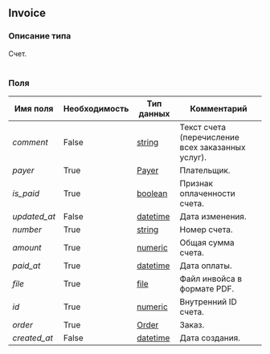 
## Invoice

### Описание типа
Счет.<br/><br/>
### Поля

| Имя поля | Необходимость | Тип данных | Комментарий |
|---|---|---|---|
|*comment*|False|[string](/types/string)|Текст счета (перечисление всех заказанных услуг).<br/>|
|*payer*|True|[Payer](/types/Payer)|Плательщик.<br/>|
|*is_paid*|True|[boolean](/types/boolean)|Признак оплаченности счета.<br/>|
|*updated_at*|False|[datetime](/types/datetime)|Дата изменения.<br/>|
|*number*|True|[string](/types/string)|Номер счета.<br/>|
|*amount*|True|[numeric](/types/numeric)|Общая сумма счета.<br/>|
|*paid_at*|True|[datetime](/types/datetime)|Дата оплаты.<br/>|
|*file*|True|[file](/types/file)|Файл инвойса в формате PDF.<br/>|
|*id*|True|[numeric](/types/numeric)|Внутренний ID счета.<br/>|
|*order*|True|[Order](/types/Order)|Заказ.<br/>|
|*created_at*|False|[datetime](/types/datetime)|Дата создания.<br/>|
